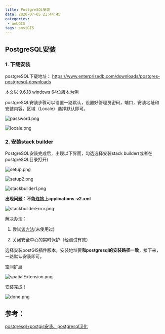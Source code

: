 ```yaml
---
title: PostgreSQL安装
date: 2020-07-05 21:44:45
categories:
 - webGIS
tags: postGIS
---
```


## PostgreSQL安装

### 1. 下载安装

postgreSQL下载地址： https://www.enterprisedb.com/downloads/postgres-postgresql-downloads 

本文以 9.6.18 windows 64位版本为例

postgreSQL安装步骤可以设置一路默认，设置好管理员密码，端口，安装地址和安装内容，区域（Locale）选择默认即可。

![password.png](https://raw.githubusercontent.com/Joey-Hu/images/master/password.png)

![locale.png](https://raw.githubusercontent.com/Joey-Hu/images/master/locale.png)



### 2. 安装stack builder

PostgreSQL安装完成后，出现以下界面，勾选选择安装stack builder(或者在postgreSQL目录打开)

![setup.png](https://raw.githubusercontent.com/Joey-Hu/images/master/setup.png)

![setup2.png](https://raw.githubusercontent.com/Joey-Hu/images/master/setup2.png)

![stackbuilder1.png](https://raw.githubusercontent.com/Joey-Hu/images/master/stackbuilder1.png)



**出现问题：不能连接上applications-v2.xml**

![stackbuilderError.png](https://raw.githubusercontent.com/Joey-Hu/images/master/stackbuilderError.png)

解决办法：

1. 尝试[该方法]( https://serverfault.com/questions/555125/postgresql-stack-builder-installation-proxy-setting-on-windows )(未使用过)

2. 关闭安全中心的实时保护（经测试有效）

选择安装postGIS插件版本，安装地址要**和postgresql的安装路径一致**，接下来，一路默认安装即可。

空间扩展

![spatialExtension.png](https://raw.githubusercontent.com/Joey-Hu/images/master/spatialExtension.png)

安装完成！

![done.png](https://raw.githubusercontent.com/Joey-Hu/images/master/done.png)

## 参考：

[postgresql+postgis安装、postgresql汉化]( https://blog.csdn.net/rrrrroy_Ha/article/details/90751760 )